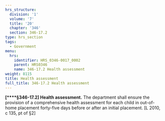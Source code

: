 ```yaml
---
hrs_structure:
  division: '1'
  volume: '7'
  title: '20'
  chapter: '346'
  section: 346-17.2
type: hrs_section
tags:
  - Government
menu:
  hrs:
    identifier: HRS_0346-0017_0002
    parent: HRS0346
    name: 346-17.2 Health assessment
weight: 8115
title: Health assessment
full_title: 346-17.2 Health assessment
---
```

**[****§346-17.2] Health assessment.** The department shall ensure the provision of a comprehensive health assessment for each child in out-of-home placement forty-five days before or after an initial placement. [L 2010, c 135, pt of §2]